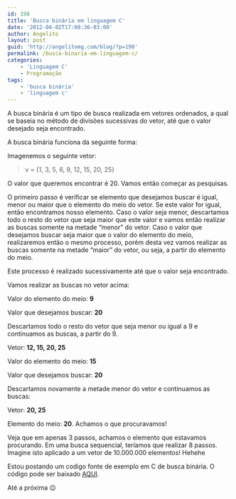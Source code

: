 ```yaml
---
id: 198
title: 'Busca binária em linguagem C'
date: '2012-04-02T17:08:36-03:00'
author: Angelito
layout: post
guid: 'http://angelitomg.com/blog/?p=198'
permalink: /busca-binaria-em-linguagem-c/
categories:
    - 'Linguagem C'
    - Programação
tags:
    - 'busca binária'
    - 'linguagem c'
---
```


A busca binária é um tipo de busca realizada em vetores ordenados, a qual se baseia no método de divisões sucessivas do vetor, até que o valor desejado seja encontrado.

A busca binária funciona da seguinte forma:

Imagenemos o seguinte vetor:

> v = {1, 3, 5, 6, 9, 12, 15, 20, 25}

O valor que queremos encontrar é 20. Vamos então começar as pesquisas.

O primeiro passo é verificar se elemento que desejamos buscar é igual, menor ou maior que o elemento do meio do vetor. Se este valor for igual, então encontramos nosso elemento. Caso o valor seja menor, descartamos todo o resto do vetor que seja maior que este valor e vamos então realizar as buscas somente na metade “menor” do vetor. Caso o valor que desejamos buscar seja maior que o valor do elemento do meio, realizaremos então o mesmo processo, porém desta vez vamos realizar as buscas somente na metade “maior” do vetor, ou seja, a partir do elemento do meio.

Este processo é realizado sucessivamente até que o valor seja encontrado.

Vamos realizar as buscas no vetor acima:

Valor do elemento do meio: **9**

Valor que desejamos buscar: **20**

Descartamos todo o resto do vetor que seja menor ou igual a 9 e continuamos as buscas, a partir do 9.

Vetor: **12, 15, 20, 25**

Valor do elemento do meio: **15**

Valor que desejamos buscar: **20**

Descartamos novamente a metade menor do vetor e continuamos as buscas:

Vetor: **20, 25**

Elemento do meio: **20**. Achamos o que procuravamos!

Veja que em apenas 3 passos, achamos o elemento que estavamos procurando. Em uma busca sequencial, teríamos que realizar 8 passos. Imagine isto aplicado a um vetor de 10.000.000 elementos! Hehehe

Estou postando um codigo fonte de exemplo em C de busca binária. O código pode ser baixado [AQUI](https://angelitomg.github.io/downloads/busca_binaria.c).

Até a próxima 😉